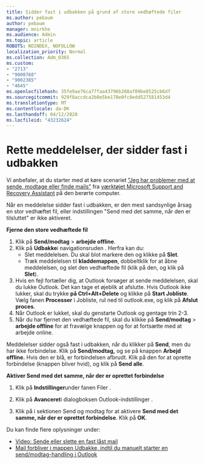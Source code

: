 ```yaml
---
title: Sidder fast i udbakken på grund af store vedhæftede filer
ms.author: pebaum
author: pebaum
manager: mnirkhe
ms.audience: Admin
ms.topic: article
ROBOTS: NOINDEX, NOFOLLOW
localization_priority: Normal
ms.collection: Adm_O365
ms.custom:
- "2713"
- "9000768"
- "9002385"
- "4645"
ms.openlocfilehash: 35fe9ae76ca77faa43796b288af09be8525cb6df
ms.sourcegitcommit: 929f8accdca2b8e5be170e0fc8edd527581453d4
ms.translationtype: MT
ms.contentlocale: da-DK
ms.lasthandoff: 04/12/2020
ms.locfileid: "43232624"
---
```

# <a name="fix-messages-that-are-stuck-in-the-outbox"></a>Rette meddelelser, der sidder fast i udbakken

Vi anbefaler, at du starter med at køre scenariet ["Jeg har problemer med at sende, modtage eller finde mails"](https://aka.ms/SaRA-OutlookSendReceive) fra [værktøjet Microsoft Support and Recovery Assistant](https://diagnostics.office.com/#/) på den berørte computer.

Når en meddelelse sidder fast i udbakken, er den mest sandsynlige årsag en stor vedhæftet fil, eller indstillingen "Send med det samme, når den er tilsluttet" er ikke aktiveret.

**Fjerne den store vedhæftede fil**

1. Klik på **Send/modtag** > **arbejde offline**. 
2. Klik på **Udbakke**i navigationsruden . Herfra kan du: 
    - Slet meddelelsen. Du skal blot markere den og klikke på **Slet**.
    - Træk meddelelsen til **kladdemappen**, dobbeltklik for at åbne meddelelsen, og slet den vedhæftede fil (klik på den, og klik på **Slet**).
3. Hvis en fejl fortæller dig, at Outlook forsøger at sende meddelelsen, skal du lukke Outlook. Det kan tage et øjeblik at afslutte. Hvis Outlook ikke lukker, skal du trykke **på Ctrl+Alt+Delete** og klikke på **Start Jobliste**. Vælg fanen **Processer** i Jobliste, rul ned til outlook.exe, og klik på **Afslut proces**.
4. Når Outlook er lukket, skal du genstarte Outlook og gentage trin 2-3. 
5. Når du har fjernet den vedhæftede fil, skal du klikke på **Send/modtag** > **arbejde offline** for at fravælge knappen og for at fortsætte med at arbejde online. 

Meddelelser sidder også fast i udbakken, når du klikker på **Send**, men du har ikke forbindelse. Klik på **Send/modtag,** og se på knappen **Arbejd offline.** Hvis den er blå, er forbindelsen afbrudt. Klik på den for at oprette forbindelse (knappen bliver hvid), og klik på **Send alle**.
 
**Aktiver Send med det samme, når der er oprettet forbindelse**
 
1. Klik på **Indstillinger**under fanen Filer .

2. Klik på **Avanceret**i dialogboksen Outlook-indstillinger .

3. Klik på i sektionen Send og modtag for at aktivere **Send med det samme, når der er oprettet forbindelse**. Klik på **OK**.
 
Du kan finde flere oplysninger under:
- [Video: Sende eller slette en fast låst mail](https://support.office.com/article/Video-Send-or-delete-an-email-stuck-in-your-outbox-26d5d34a-4e5f-444a-a9e8-44db04a94dec) 
- [Mail forbliver i mappen Udbakke, indtil du manuelt starter en send/modtag-handling i Outlook](https://support.microsoft.com/help/2797572/email-stays-in-the-outbox-folder-until-you-manually-initiate-a-send-re)

